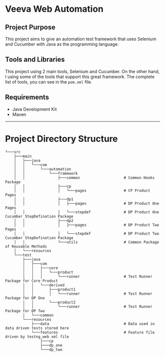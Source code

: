 # Veeva Web Automation

## Project Purpose
This project aims to give an automation test framework that uses Selenium and Cucumber with Java as the programming language.

## Tools and Libraries
This project using 2 main tools, Selenium and Cucumber.
On the other hand, I using some of the tools that support this great framework.
The complete list of tools, you can see in the `pom.xml` file.

## Requirements
* Java Development Kit
* Maven


**********************

# Project Directory Structure
```
└───src
    ├───main
    │   ├───java
    │   │   └───com
    │   │       └───automation
    │   │           └───framework
    │   │               ├───common                    # Common Hooks Package
    │   │               ├───cp                  
    │   │               │   └───pages                 # CP Product Pages 
    │   │               ├───dp1
    │   │               │   ├───pages                 # DP Product One Pages
    │   │               │   └───stepdef               # DP Product One Cucumber StepDefination Package 
    │   │               ├───dp2
    │   │               │   ├───pages                 # DP Product Two Pages  
    │   │               │   └───stepdef               # DP Product Two Cucumber StepDefination Package  
    │   │               └───utils                     # Common Package of Reusable Methods 
    │   └───resources
    └───test
        ├───java
        │   ├───com
        │   │   ├───core
        │   │   │   └───product
        │   │   │       └───runner                    # Test Runner Package for Core Product 
        │   │   └───derived
        │   │       ├───product1
        │   │       │   └───runner                    # Test Runner Package for DP One
        │   │       └───product2
        │   │           └───runner                    # Test Runner Package for DP Two
        │   └───common
        └───resources
            ├───data                                  # Data used in data driven tests stored here
            └───features                              # Feature file driven by testng_web xml file
                ├───cp
                ├───dp_one
                └───dp_two

```
